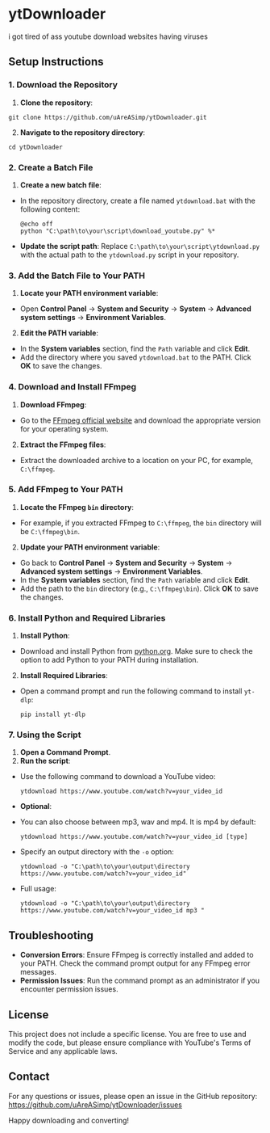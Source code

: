 # ytDownloader
i got tired of ass youtube download websites having viruses

## Setup Instructions

### 1. Download the Repository

1. **Clone the repository**:
  ```
  git clone https://github.com/uAreASimp/ytDownloader.git
  ```

2. **Navigate to the repository directory**:
  ```
  cd ytDownloader
  ```

### 2. Create a Batch File

1. **Create a new batch file**:
- In the repository directory, create a file named `ytdownload.bat` with the following content:
  ```
  @echo off
  python "C:\path\to\your\script\download_youtube.py" %*
  ```
- **Update the script path**: Replace `C:\path\to\your\script\ytdownload.py` with the actual path to the `ytdownload.py` script in your repository.

### 3. Add the Batch File to Your PATH

1. **Locate your PATH environment variable**:
- Open **Control Panel** -> **System and Security** -> **System** -> **Advanced system settings** -> **Environment Variables**.
2. **Edit the PATH variable**:
- In the **System variables** section, find the `Path` variable and click **Edit**.
- Add the directory where you saved `ytdownload.bat` to the PATH. Click **OK** to save the changes.

### 4. Download and Install FFmpeg

1. **Download FFmpeg**:
- Go to the [FFmpeg official website](https://ffmpeg.org/download.html) and download the appropriate version for your operating system.
2. **Extract the FFmpeg files**:
- Extract the downloaded archive to a location on your PC, for example, `C:\ffmpeg`.

### 5. Add FFmpeg to Your PATH

1. **Locate the FFmpeg `bin` directory**:
- For example, if you extracted FFmpeg to `C:\ffmpeg`, the `bin` directory will be `C:\ffmpeg\bin`.
2. **Update your PATH environment variable**:
- Go back to **Control Panel** -> **System and Security** -> **System** -> **Advanced system settings** -> **Environment Variables**.
- In the **System variables** section, find the `Path` variable and click **Edit**.
- Add the path to the `bin` directory (e.g., `C:\ffmpeg\bin`). Click **OK** to save the changes.

### 6. Install Python and Required Libraries

1. **Install Python**:
- Download and install Python from [python.org](https://www.python.org/downloads/). Make sure to check the option to add Python to your PATH during installation.
2. **Install Required Libraries**:
- Open a command prompt and run the following command to install `yt-dlp`:
  ```
  pip install yt-dlp
  ```

### 7. Using the Script

1. **Open a Command Prompt**.
2. **Run the script**:
- Use the following command to download a YouTube video:
  ```
  ytdownload https://www.youtube.com/watch?v=your_video_id
  ```

- **Optional**: 
- You can also choose between mp3, wav and mp4. It is mp4 by default:
  ```
  ytdownload https://www.youtube.com/watch?v=your_video_id [type]
  ```
- Specify an output directory with the `-o` option:
  ```
  ytdownload -o "C:\path\to\your\output\directory https://www.youtube.com/watch?v=your_video_id"
  ```
- Full usage:
  ```
  ytdownload -o "C:\path\to\your\output\directory https://www.youtube.com/watch?v=your_video_id mp3 "
  ```

## Troubleshooting

- **Conversion Errors**: Ensure FFmpeg is correctly installed and added to your PATH. Check the command prompt output for any FFmpeg error messages.
- **Permission Issues**: Run the command prompt as an administrator if you encounter permission issues.

## License

This project does not include a specific license. You are free to use and modify the code, but please ensure compliance with YouTube's Terms of Service and any applicable laws.

## Contact

For any questions or issues, please open an issue in the GitHub repository: https://github.com/uAreASimp/ytDownloader/issues

Happy downloading and converting!
